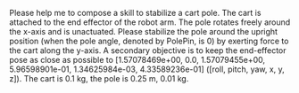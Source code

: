 Please help me to compose a skill to stabilize a cart pole. The cart is attached to the end effector of the robot arm. The pole rotates freely around the x-axis and is unactuated. Please stabilize the pole around the upright position (when the pole angle, denoted by PolePin, is 0) by exerting force to the cart along the y-axis. A secondary objective is to keep the end-effector pose as close as possible to [1.57078469e+00, 0.0, 1.57079455e+00, 5.96598901e-01, 1.34625984e-03, 4.33589236e-01] ([roll, pitch, yaw, x, y, z]). The cart is 0.1 kg, the pole is 0.25 m, 0.01 kg.
